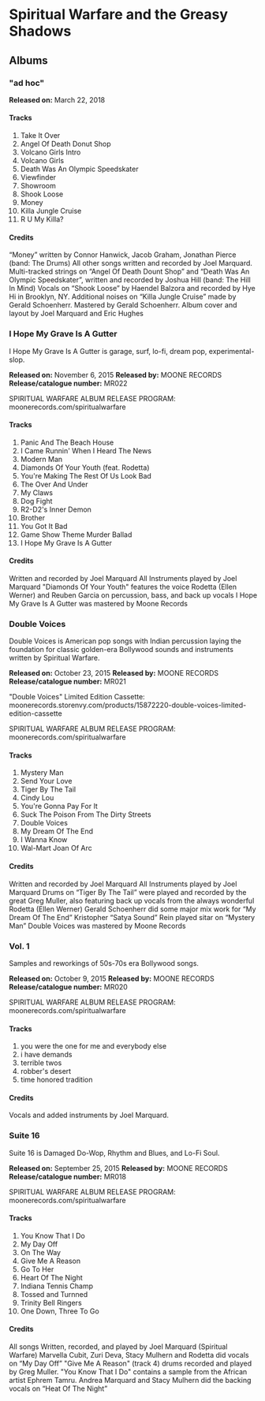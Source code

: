 # Spiritual Warfare and the Greasy Shadows

## Albums

### "ad hoc"

**Released on:** March 22, 2018

#### Tracks
1. Take It Over
2. Angel Of Death Donut Shop
3. Volcano Girls Intro
4. Volcano Girls
5. Death Was An Olympic Speedskater
6. Viewfinder
7. Showroom
8. Shook Loose
9. Money
10. Killa Jungle Cruise
11. R U My Killa?

#### Credits
“Money” written by Connor Hanwick, Jacob Graham, Jonathan Pierce (band: The Drums)
All other songs written and recorded by Joel Marquard.
Multi-tracked strings on “Angel Of Death Dount Shop” and “Death Was An Olympic Speedskater”, written and recorded by Joshua Hill (band: The Hill In Mind)
Vocals on “Shook Loose” by Haendel Balzora and recorded by Hye Hi in Brooklyn, NY.
Additional noises on “Killa Jungle Cruise” made by Gerald Schoenherr.
Mastered by Gerald Schoenherr.
Album cover and layout by Joel Marquard and Eric Hughes

### I Hope My Grave Is A Gutter

I Hope My Grave Is A Gutter is garage, surf, lo-fi, dream pop, experimental-slop.

**Released on:** November 6, 2015
**Released by:** MOONE RECORDS
**Release/catalogue number:** MR022

SPIRITUAL WARFARE ALBUM RELEASE PROGRAM:
moonerecords.com/spiritualwarfare

#### Tracks
1. Panic And The Beach House
2. I Came Runnin' When I Heard The News
3. Modern Man
4. Diamonds Of Your Youth (feat. Rodetta)
5. You're Making The Rest Of Us Look Bad
6. The Over And Under
7. My Claws
8. Dog Fight
9. R2-D2's Inner Demon
10. Brother
11. You Got It Bad
12. Game Show Theme Murder Ballad
13. I Hope My Grave Is A Gutter

#### Credits
Written and recorded by Joel Marquard
All Instruments played by Joel Marquard
"Diamonds Of Your Youth" features the voice Rodetta (Ellen Werner) and Reuben Garcia on percussion, bass, and back up vocals
I Hope My Grave Is A Gutter was mastered by Moone Records

### Double Voices

Double Voices is American pop songs with Indian percussion laying the foundation for classic golden-era Bollywood sounds and instruments written by Spiritual Warfare.

**Released on:** October 23, 2015
**Released by:** MOONE RECORDS
**Release/catalogue number:** MR021

"Double Voices" Limited Edition Cassette:
moonerecords.storenvy.com/products/15872220-double-voices-limited-edition-cassette

SPIRITUAL WARFARE ALBUM RELEASE PROGRAM:
moonerecords.com/spiritualwarfare


#### Tracks
1. Mystery Man
2. Send Your Love
3. Tiger By The Tail
4. Cindy Lou
5. You're Gonna Pay For It
6. Suck The Poison From The Dirty Streets
7. Double Voices
8. My Dream Of The End
9. I Wanna Know
10. Wal-Mart Joan Of Arc

#### Credits
Written and recorded by Joel Marquard
All Instruments played by Joel Marquard
Drums on “Tiger By The Tail” were played and recorded by the great Greg Muller, also featuring back up vocals from the always wonderful Rodetta (Ellen Werner)
Gerald Schoenherr did some major mix work for “My Dream Of The End”
Kristopher “Satya Sound” Rein played sitar on “Mystery Man”
Double Voices was mastered by Moone Records

### Vol. 1

Samples and reworkings of 50s-70s era Bollywood songs.

**Released on:** October 9, 2015
**Released by:** MOONE RECORDS
**Release/catalogue number:** MR020

SPIRITUAL WARFARE ALBUM RELEASE PROGRAM:
moonerecords.com/spiritualwarfare

#### Tracks
1. you were the one for me and everybody else
2. i have demands
3. terrible twos
4. robber's desert
5. time honored tradition

#### Credits
Vocals and added instruments by Joel Marquard.

### Suite 16

Suite 16 is Damaged Do-Wop, Rhythm and Blues, and Lo-Fi Soul.

**Released on:** September 25, 2015
**Released by:** MOONE RECORDS
**Release/catalogue number:** MR018

SPIRITUAL WARFARE ALBUM RELEASE PROGRAM:
moonerecords.com/spiritualwarfare

#### Tracks
1. You Know That I Do
2. My Day Off
3. On The Way
4. Give Me A Reason
5. Go To Her
6. Heart Of The Night
7. Indiana Tennis Champ
8. Tossed and Turnned
9. Trinity Bell Ringers
10. One Down, Three To Go

#### Credits
All songs Written, recorded, and played by Joel Marquard (Spiritual Warfare)
Marvella Cubit, Zuri Deva, Stacy Mulhern and Rodetta did vocals on “My Day Off”
"Give Me A Reason" (track 4) drums recorded and played by Greg Muller.
"You Know That I Do" contains a sample from the African artist Ephrem Tamru.
Andrea Marquard and Stacy Mulhern did the backing vocals on “Heat Of The Night”
